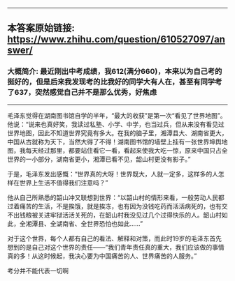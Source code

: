 ----------------------------------------
## 本答案原始链接: https://www.zhihu.com/question/610527097/answer/
### 大概简介: 最近刚出中考成绩，我612(满分660)，本来以为自己考的挺好的，但是后来我发现考的比我好的同学大有人在，甚至有同学考了637，突然感觉自己并不是那么优秀，好焦虑
----------------------------------------
毛泽东觉得在湖南图书馆自学的半年，“最大的收获”是第一次“看见了世界地图”。他说：“说来也真好笑，我读过私塾、小学、中学，也当过兵，但从来没有看见过世界地图，因此不知道世界究竟有多大。在我的脑子里，湘潭县大、湖南省更大，中国从古就称为天下，当然大得了不得！湖南图书馆的墙壁上挂有一张世界坤舆地图，我每天经过那里，都要站住看它一看，看起来使我大吃一惊，原来中国只占全世界的一小部分，湖南省更小，湘潭已看不见，韶山村更没有影子。”

于是，毛泽东发出感慨：“世界真的大呀！世界既大，人就一定多，这样多的人怎样在世界上生活不值得我们注意吗？”

他从自己所熟悉的韶山冲又联想到世界：“以韶山村的情形来看，一般劳动人民都过着痛苦的生活，不是挨饿，就是挨冻，也有因为没钱吃药而活活病死的，也有交不出钱粮被关进牢狱活活关死的，在韶山村我没见过几个过得快乐的人。韶山村如此，全湘潭县、全湖南省、全世界恐怕也如此……”

对于这个世界，每个人都有自己的看法、解释和对策，而此时19岁的毛泽东首先想到的是自己对这个世界的责任——“我们青年责任真的重大，我们应该做的事情真的多！从这时候起，我决心要为中国痛苦的人、世界痛苦的人服务。”

考分并不能代表一切啊